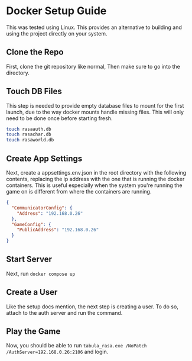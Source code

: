 # Docker Setup Guide

This was tested using Linux. This provides an alternative to building and using the project directly on your system.

## Clone the Repo

First, clone the git repository like normal, Then make sure to go into the directory.

## Touch DB Files

This step is needed to provide empty database files to mount for the first launch, due to the way docker mounts handle missing files. This will only need to be done once before starting fresh.

```bash
touch rasaauth.db
touch rasachar.db
touch rasaworld.db
```

## Create App Settings

Next, create a appsettings.env.json in the root directory with the following contents, replacing the ip address with the one that is running the docker containers. This is useful especially when the system you're running the game on is different from where the containers are running.

```json
{
  "CommunicatorConfig": {
    "Address": "192.168.0.26"
  },
  "GameConfig": {
    "PublicAddress": "192.168.0.26"
  }
}
```

## Start Server

Next, run `docker compose up`

## Create a User

Like the setup docs mention, the next step is creating a user. To do so, attach to the auth server and run the command.

## Play the Game

Now, you should be able to run `tabula_rasa.exe /NoPatch /AuthServer=192.168.0.26:2106` and login.

